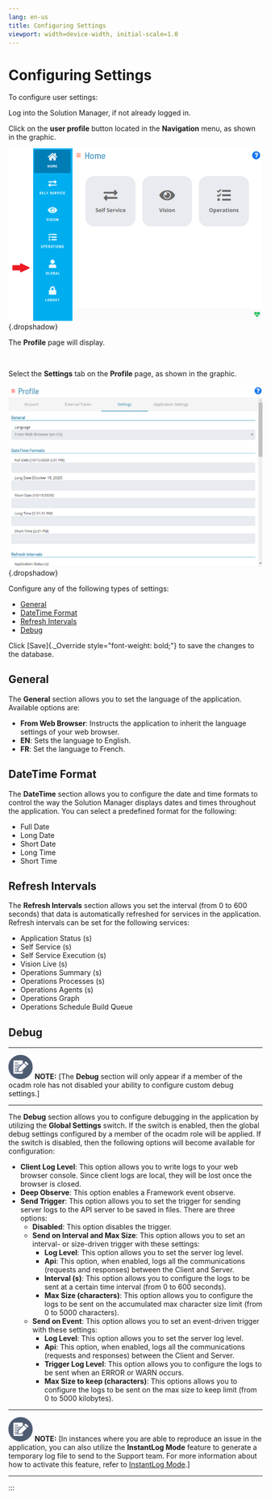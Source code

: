 ```yaml
---
lang: en-us
title: Configuring Settings
viewport: width=device-width, initial-scale=1.0
---
```


#  Configuring Settings

To configure user settings:

Log into the Solution Manager, if not already logged in.

Click on the **user profile** button located in the **Navigation** menu,
as shown in the graphic.

![User Profile Button](../../../Resources/Images/SM/User-Profile-Button.png "User Profile Button"){.dropshadow}

The **Profile** page will display.

 

Select the **Settings** tab on the **Profile** page, as shown in the
graphic.

![Profile Settings Tab](../../../Resources/Images/SM/Profile-Settings-Tab.png "Profile Settings Tab"){.dropshadow}

Configure any of the following types of settings:

-   [General](#General)
-   [DateTime Format](#DateTime)
-   [Refresh Intervals](#Refresh)
-   [Debug](#Debug)

Click [Save]{._Override style="font-weight: bold;"} to save the changes to the database.

## General

The **General** section allows you to set the language of the
application. Available options are:

-   **From Web Browser**: Instructs the application to inherit the
    language settings of your web browser.
-   **EN**: Sets the language to English.
-   **FR**: Set the language to French.

## DateTime Format

The **DateTime** section allows you to configure the date and time
formats to control the way the Solution Manager displays dates and times
throughout the application. You can select a predefined format for the
following:

-   Full Date
-   Long Date
-   Short Date
-   Long Time
-   Short Time

## Refresh Intervals

The **Refresh Intervals** section allows you set the interval (from 0 to
600 seconds) that data is automatically refreshed for services in the
application. Refresh intervals can be set for the following services:

-   Application Status (s)
-   Self Service (s)
-   Self Service Execution (s)
-   Vision Live (s)
-   Operations Summary (s)
-   Operations Processes (s)
-   Operations Agents (s)
-   Operations Graph
-   Operations Schedule Build Queue

## Debug

  -------------------------------------------------------------------------------------------------------------------------------- ----------------------------------------------------------------------------------------------------------------------------------------------------------------
  ![White pencil/paper icon on gray circular background](../../../Resources/Images/note-icon(48x48).png "Note icon")   **NOTE:** [The **Debug** section will only appear if a member of the ocadm role has not disabled your ability to configure custom debug settings.]
  -------------------------------------------------------------------------------------------------------------------------------- ----------------------------------------------------------------------------------------------------------------------------------------------------------------

The **Debug** section allows you to configure debugging in the
application by utilizing the **Global Settings** switch. If the switch
is enabled, then the global debug settings configured by a member of the
ocadm role will be applied. If the switch is disabled, then the
following options will become available for configuration:

-   **Client Log Level**: This option allows you to write logs to your
    web browser console. Since client logs are local, they will be lost
    once the browser is closed.
-   **Deep Observe**: This option enables a Framework event observe.
-   **Send Trigger**: This option allows you to set the trigger for
    sending server logs to the API server to be saved in files. There
    are three options:
    -   **Disabled**: This option disables the trigger.
    -   **Send on Interval and Max Size**: This option allows you to set
        an interval- or size-driven trigger with these settings:
        -   **Log Level**: This option allows you to set the server log
            level.
        -   **Api**: This option, when enabled, logs all the
            communications (requests and responses) between the Client
            and Server.
        -   **Interval (s)**: This option allows you to configure the
            logs to be sent at a certain time interval (from 0 to 600
            seconds).
        -   **Max Size (characters)**: This option allows you to
            configure the logs to be sent on the accumulated max
            character size limit (from 0 to 5000 characters).
    -   **Send on Event**: This option allows you to set an event-driven
        trigger with these settings:
        -   **Log Level**: This option allows you to set the server log
            level.
        -   **Api**: This option, when enabled, logs all the
            communications (requests and responses) between the Client
            and Server.
        -   **Trigger Log Level**: This option allows you to configure
            the logs to be sent when an ERROR or WARN occurs.
        -   **Max Size to keep (characters)**: This options allows you
            to configure the logs to be sent on the max size to keep
            limit (from 0 to 5000 kilobytes).

  -------------------------------------------------------------------------------------------------------------------------------- -----------------------------------------------------------------------------------------------------------------------------------------------------------------------------------------------------------------------------------------------------------------------------------------------------------------------------------------------------------
  ![White pencil/paper icon on gray circular background](../../../Resources/Images/note-icon(48x48).png "Note icon")   **NOTE:** [In instances where you are able to reproduce an issue in the application, you can also utilize the **InstantLog Mode** feature to generate a temporary log file to send to the Support team. For more information about how to activate this feature, refer to [InstantLog Mode](SM-UI-Layout.md#InstantLog).]
  -------------------------------------------------------------------------------------------------------------------------------- -----------------------------------------------------------------------------------------------------------------------------------------------------------------------------------------------------------------------------------------------------------------------------------------------------------------------------------------------------------
:::

 

